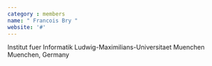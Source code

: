 ```yaml
---
category : members
name: " Francois Bry " 
website: '#'
---
```

Institut fuer Informatik
Ludwig-Maximilians-Universitaet Muenchen
Muenchen, Germany


